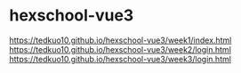 # hexschool-vue3

https://tedkuo10.github.io/hexschool-vue3/week1/index.html
<br>
https://tedkuo10.github.io/hexschool-vue3/week2/login.html
<br>
https://tedkuo10.github.io/hexschool-vue3/week3/login.html
